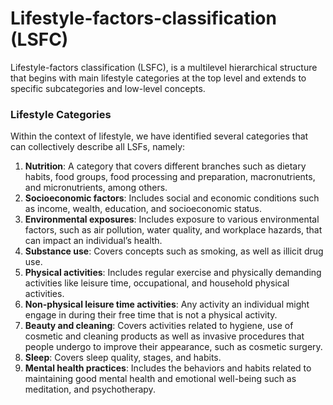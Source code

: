 # Lifestyle-factors-classification (LSFC)
Lifestyle-factors classification (LSFC), is a multilevel hierarchical structure that begins with main lifestyle categories at the top level and extends to specific subcategories and low-level concepts. 

### Lifestyle Categories

Within the context of lifestyle, we have identified several categories that can collectively describe all LSFs, namely:

1. **Nutrition**: A category that covers different branches such as dietary habits, food groups, food processing and preparation, macronutrients, and micronutrients, among others.
2. **Socioeconomic factors**: Includes social and economic conditions such as income, wealth, education, and socioeconomic status.
3. **Environmental exposures**: Includes exposure to various environmental factors, such as air pollution, water quality, and workplace hazards, that can impact an individual’s health.
4. **Substance use**: Covers concepts such as smoking, as well as illicit drug use.
5. **Physical activities**: Includes regular exercise and physically demanding activities like leisure time, occupational, and household physical activities.
6. **Non-physical leisure time activities**: Any activity an individual might engage in during their free time that is not a physical activity.
7. **Beauty and cleaning**: Covers activities related to hygiene, use of cosmetic and cleaning products as well as invasive procedures that people undergo to improve their appearance, such as cosmetic surgery.
8. **Sleep**: Covers sleep quality, stages, and habits.
9. **Mental health practices**: Includes the behaviors and habits related to maintaining good mental health and emotional well-being such as meditation, and psychotherapy.
